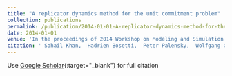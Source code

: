 ```yaml
---
title: "A replicator dynamics method for the unit commitment problem"
collection: publications
permalink: /publication/2014-01-01-A-replicator-dynamics-method-for-the-unit-commitment-problem
date: 2014-01-01
venue: 'In the proceedings of 2014 Workshop on Modeling and Simulation of Cyber-Physical Energy Systems (MSCPES)'
citation: ' Sohail Khan,  Hadrien Bosetti,  Peter Palensky,  Wolfgang Gawlik, &quot;A replicator dynamics method for the unit commitment problem.&quot; In the proceedings of 2014 Workshop on Modeling and Simulation of Cyber-Physical Energy Systems (MSCPES), 2014.'
---
```

Use [Google Scholar](https://scholar.google.com/scholar?q=A+replicator+dynamics+method+for+the+unit+commitment+problem){:target="_blank"} for full citation